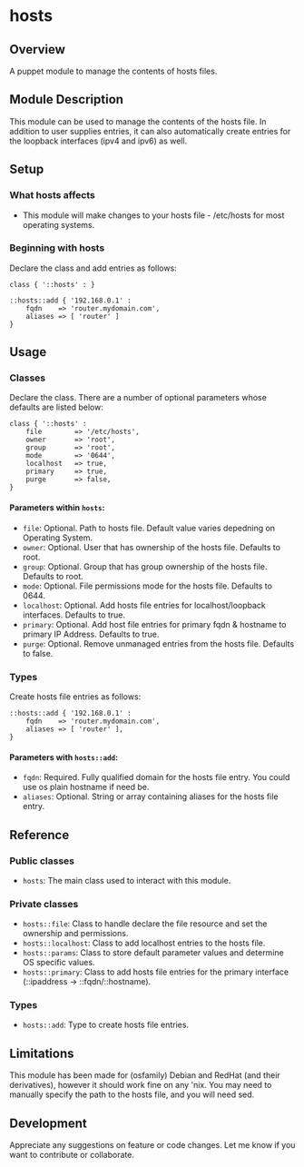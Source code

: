 # hosts

## Overview

A puppet module to manage the contents of hosts files.

## Module Description

This module can be used to manage the contents of the hosts file. In addition
to user supplies entries, it can also automatically create entries for the 
loopback interfaces (ipv4 and ipv6) as well.

## Setup

### What hosts affects

* This module will make changes to your hosts file - /etc/hosts for most
  operating systems.

### Beginning with hosts

Declare the class and add entries as follows:

```
class { '::hosts' : }

::hosts::add { '192.168.0.1' :
    fqdn    => 'router.mydomain.com',
    aliases => [ 'router' ]
}
```

## Usage

### Classes

Declare the class. There are a number of optional parameters whose defaults
are listed below:
```
class { '::hosts' :
    file        => '/etc/hosts',
    owner       => 'root',
    group       => 'root',
    mode        => '0644',
    localhost   => true,
    primary     => true,
    purge       => false,
}
```

#### Parameters within `hosts`:
* `file`: Optional. Path to hosts file. Default value varies depedning on Operating System.
* `owner`: Optional. User that has ownership of the hosts file. Defaults to root.
* `group`: Optional. Group that has group ownership of the hosts file. Defaults to root.
* `mode`: Optional. File permissions mode for the hosts file. Defaults to 0644.
* `localhost`: Optional. Add hosts file entries for localhost/loopback interfaces. Defaults to true.
* `primary`: Optional. Add host file entries for primary fqdn & hostname to primary IP Address. Defaults to true.
* `purge`: Optional. Remove unmanaged entries from the hosts file. Defaults to false.

### Types

Create hosts file entries as follows:
```
::hosts::add { '192.168.0.1' :
    fqdn    => 'router.mydomain.com',
    aliases => [ 'router' ],
}
```

#### Parameters with `hosts::add`:
* `fqdn`: Required. Fully qualified domain for the hosts file entry. You could use os plain hostname if need be.
* `aliases`: Optional. String or array containing aliases for the hosts file entry.

## Reference

### Public classes

* `hosts`: The main class used to interact with this module.

### Private classes

* `hosts::file`: Class to handle declare the file resource and set the ownership and permissions.
* `hosts::localhost`: Class to add localhost entries to the hosts file.
* `hosts::params`: Class to store default parameter values and determine OS specific values.
* `hosts::primary`: Class to add hosts file entries for the primary interface (::ipaddress -> ::fqdn/::hostname).

### Types

* `hosts::add`: Type to create hosts file entries.

## Limitations

This module has been made for (osfamily) Debian and RedHat (and their derivatives), however it should work fine on any
'nix. You may need to manually specify the path to the hosts file, and you will need sed.

## Development

Appreciate any suggestions on feature or code changes. Let me know if you want to contribute or collaborate.

